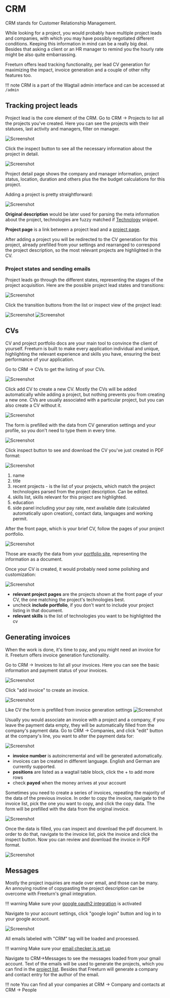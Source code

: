 # CRM

CRM stands for Customer Relationship Management.

While looking for a project, you would probably have multiple project leads and companies,
with which you may have possibly negotiated different conditions. Keeping this information in mind can be a really big
deal. Besides that asking a client or an HR manager to remind you the hourly rate might be also quite embarrassing.

Freeturn offers lead tracking functionality, per lead CV generation for maximizing the impact, invoice generation
and a couple of other nifty features too.

!!! note
    CRM is a part of the Wagtail admin interface and can be accessed at `/admin`

## Tracking project leads

Project lead is the core element of the CRM. Go to CRM -> Projects to list all the projects you've created. Here you can
see the projects with their statuses, last activity and managers, filter on manager.

![Screenshot](img/crm/project_listing.png)

Click the inspect button to see all the necessary information about the project in detail.

![Screenshot](img/crm/project_inspect.png)

Project detail page shows the company and manager information, project status, location, duration and others plus the
the budget calculations for this project.

Adding a project is pretty straightforward:

![Screenshot](img/crm/project_adding.gif)

**Original description** would be later used for parsing the meta information about the project, technologies are fuzzy
matched if [Technology](portfolio.md#technologies) snippet.

**Project page** is a link between a project lead and a [project page](portfolio.md#project-page).

After adding a project you will be redirected to the CV generation for this project, already prefilled from your settings
and rearranged to correspond the project description, so the most relevant projects are highlighted in the CV.

### Project states and sending emails

Project leads go through the different states, representing the stages of the project acquisition.
Here are the possible project lead states and transitions:

![Screenshot](img/crm/project_state_graph.png)

Click the transition buttons from the list or inspect view of the project lead:

![Screenshot](img/crm/project_state_buttons.png)
![Screenshot](img/crm/project_state_buttons_inspect.png)


## CVs

CV and project portfolio docs are your main tool to convince the client of yourself. Freeturn is built to make every
application individual and unique, highlighting the relevant experience and skills you have, ensuring the best performance
of your application.

Go to CRM -> CVs to get the listing of your CVs.

![Screenshot](img/crm/cv_listing.png)

Click add CV to create a new CV. Mostly the CVs will be added automatically while adding a project, but nothing prevents
you from creating a new one. CVs are usually associated with a particular project, but you can also create a CV without it.

![Screenshot](img/crm/cv_adding.png)

The form is prefilled with the data from CV generation settings and your profile, so you don't need to type
them in every time.

![Screenshot](img/crm/cv_generation_settings.png)

Click inspect button to see and download the CV you've just created in PDF format:

![Screenshot](img/crm/cv_front_page.png)

1. name
1. title
1. recent projects - is the list of your projects, which match the project technologies parsed from the project
description. Can be edited.
1. skills list, skills relevant for this project are highlighted.
1. education
1. side panel including your pay rate, next available date (calculated automatically upon creation), contact data,
languages and working permit.

After the front page, which is your brief CV, follow the pages of your project portfolio.

![Screenshot](img/crm/cv_portfolio_project_page.png)

Those are exactly the data from your [portfolio site](portfolio.md#project-page), representing the information as a document.

Once your CV is created, it would probably need some polishing and customization:

![Screenshot](img/crm/cv_editing.png)

 - **relevant project pages** are the projects shown at the front page of your CV, the one matching the project's technologies
 best.
 - uncheck **include portfolio**, if you don't want to include your project listing in that document.
 - **relevant skills** is the list of technologies you want to be highlighted the cv

## Generating invoices

When the work is done, it's time to pay, and you might need an invoice for it. Freeturn offers invoice generation
functionality.

Go to CRM -> Invoices to list all your invoices. Here you can see the basic information and payment status of your
invoices.

![Screenshot](img/crm/invoice_listing.png)

Click "add invoice" to create an invoice.

![Screenshot](img/crm/invoice_adding.png)

Like CV the form is prefilled from invoice generation settings
![Screenshot](img/crm/invoice_generation_settings.png)

Usually you would associate an invoice with a project and a company, if you leave the payment data empty, they will be
automatically filled from the company's payment data. Go to CRM -> Companies, and click "edit" button at the company's
line, you want to alter the payment data for:

![Screenshot](img/crm/company_edit.png)

- **invoice number** is autoincremental and will be generated automatically.
- invoices can be created in different language. English and German are currently supported.
- **positions** are listed as a wagtail table block, click the + to add more rows
- check **payed** when the money arrives at your account

Sometimes you need to create a series of invoices, repeating the majority of the data of the previous invoice. In order
to copy the invoice, navigate to the invoice list, pick the one you want to copy, and click the copy data. The form will
be prefilled with the data from the original invoice.

![Screenshot](img/crm/cv_copy.gif)

Once the data is filled, you can inspect and download the pdf document. In order to do that, navigate to the invoice list,
pick the invoice and click the inspect button. Now you can review and download the invoice in PDF format.

![Screenshot](img/crm/invoice_preview.png)

## Messages

Mostly the project inquiries are made over email, and those can be many. An annoying routine of copypasting the project
description can be overcome with Freeturn's gmail integration.

!!! warning
    Make sure your [google oauth2 integration](configuration.md#google-oauth2) is activated

Navigate to your account settings, click "google login" button and log in to your google account.

![Screenshot](img/activating_google_account.png)

All emails labeled with "CRM" tag will be loaded and processed.

!!! warning
    Make sure your [email checker is set up](configuration.md#setting-up-mail-checker)

Navigate to CRM->Messages to see the messages loaded from your gmail account.
Text of the emails will be used to generate the projects, which you can find in the [project list](#tracking-project-leads).
Besides that Freeturn will generate a company and contact entry for the author of the email.

!!! note
    You can find all your companies at CRM -> Company and contacts at CRM -> People
